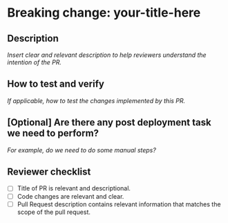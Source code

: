 <!--
    // jscpd:ignore-start
    (this is a comment and will be ignored by the markdown processor).
     PR-s that are still WIP should be drafts until the PR is ready for review.

     Please adhere to these best practices when creating a PR:
     - Use sensible commit messages adhering to conventional commits
     - Keep the scope and amount of changes in PR as small as possible
     - Describe how you have tested the change, and how this can be tested after the change.

     Thanks to Forem for insperation for this template: https://github.com/forem/forem/blob/main/.github/PULL_REQUEST_TEMPLATE.md?plain=1
-->

# Breaking change: your-title-here

## Description

_Insert clear and relevant description to help reviewers understand the intention of the PR._

## How to test and verify

_If applicable, how to test the changes implemented by this PR._

## [Optional] Are there any post deployment task we need to perform?

_For example, do we need to do some manual steps?_

<!--
  This next portion is used by the reviewer
-->

## Reviewer checklist

- [ ] Title of PR is relevant and descriptional.
- [ ] Code changes are relevant and clear.
- [ ] Pull Request description contains relevant information that matches the scope of the pull request.

<!--
// jscpd:ignore-end
-->

